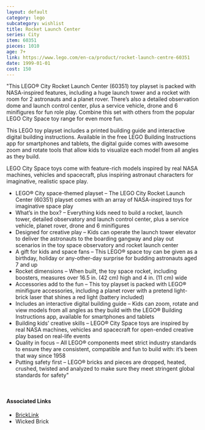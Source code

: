 ```yaml
---
layout: default
category: lego
subcategory: wishlist
title: Rocket Launch Center
series: City
item: 60351
pieces: 1010
age: 7+
link: https://www.lego.com/en-ca/product/rocket-launch-centre-60351
date: 1999-01-01
cost: 150
---
```


"This LEGO® City Rocket Launch Center (60351) toy playset is packed with NASA-inspired features, including a huge launch tower and a rocket with room for 2 astronauts and a planet rover. There’s also a detailed observation dome and launch control center, plus a service vehicle, drone and 6 minifigures for fun role play. Combine this set with others from the popular LEGO City Space toy range for even more fun.

This LEGO toy playset includes a printed building guide and interactive digital building instructions. Available in the free LEGO Building Instructions app for smartphones and tablets, the digital guide comes with awesome zoom and rotate tools that allow kids to visualize each model from all angles as they build.

LEGO City Space toys come with feature-rich models inspired by real NASA machines, vehicles and spacecraft, plus inspiring astronaut characters for imaginative, realistic space play.

* LEGO® City space-themed playset – The LEGO City Rocket Launch Center (60351) playset comes with an array of NASA-inspired toys for imaginative space play
* What’s in the box? – Everything kids need to build a rocket, launch tower, detailed observatory and launch control center, plus a service vehicle, planet rover, drone and 6 minifigures
* Designed for creative play – Kids can operate the launch tower elevator to deliver the astronauts to the boarding gangway and play out scenarios in the toy space observatory and rocket launch center
* A gift for kids and space fans – This LEGO® space toy can be given as a birthday, holiday or any-other-day surprise for budding astronauts aged 7 and up
* Rocket dimensions – When built, the toy space rocket, including boosters, measures over 16.5 in. (42 cm) high and 4 in. (11 cm) wide
* Accessories add to the fun – This toy playset is packed with LEGO® minifigure accessories, including a planet rover with a pretend light-brick laser that shines a red light (battery included)
* Includes an interactive digital building guide – Kids can zoom, rotate and view models from all angles as they build with the LEGO® Building Instructions app, available for smartphones and tablets
* Building kids’ creative skills – LEGO® City Space toys are inspired by real NASA machines, vehicles and spacecraft for open-ended creative play based on real-life events
* Quality in focus – All LEGO® components meet strict industry standards to ensure they are consistent, compatible and fun to build with: it’s been that way since 1958
* Putting safety first – LEGO® bricks and pieces are dropped, heated, crushed, twisted and analyzed to make sure they meet stringent global standards for safety"


<br>

#### Associated Links

* [BrickLink](https://www.bricklink.com/v2/catalog/catalogitem.page?S=60351-1)
* Wicked Brick
